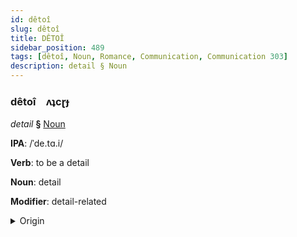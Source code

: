 ```yaml
---
id: dêtoî
slug: dêtoî
title: DÊTOÎ
sidebar_position: 489
tags: [dêtoî, Noun, Romance, Communication, Communication 303]
description: detail § Noun
---
```


### dêtoî&emsp;<span kind="abugida">ʌʇcɽɟ</span>

*detail* **§** [Noun](../../tags/Noun)

**IPA**: /ˈde.tɑ.i/

**Verb**: to be a detail

**Noun**: detail

**Modifier**: detail-related

<details>
    <summary>Origin</summary>
    French détail /de.taj/<br/>
    <em>Romance Language Family</em>
</details>